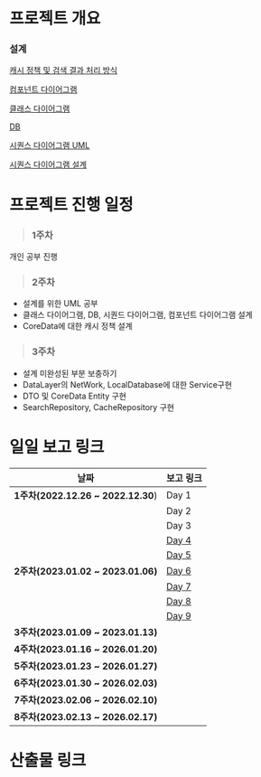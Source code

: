 # 프로젝트 개요
<!-- 기술 및 기능 요구사항, 산출물 등을 링크로 포함해주세요. -->
### 설계
[캐시 정책 및 검색 결과 처리 방식](https://cotton-waterlily-6ce.notion.site/f4511b0cef884ea8b8bba6bbfcdac1d1)

[컴포넌트 다이어그램](https://app.diagrams.net/#G1JGGNIDxCzmlwdOe_gXWZF7AfYgkKplnU)

[클래스 다이어그램](https://app.diagrams.net/#G1lPDB3YPaAexg8YB4xlcPP7edkVIxUy-b)

[DB](https://app.diagrams.net/#G1Z5J3zvctimMoqEmjE-Sz7D81QV9tA0uw)

[시퀀스 다이어그램 UML](https://app.diagrams.net/#G1wQMa8Kpc7yvXgvG0BNUwGIcw_1PmOrkx)

[시퀀스 다이어그램 설계](https://open.oss.navercorp.com/wm-mdev-internship/2023.01-mobiledev2-doyun.park/wiki/%EC%8B%9C%ED%80%80%EC%8A%A4-%EB%8B%A4%EC%9D%B4%EC%96%B4%EA%B7%B8%EB%9E%A8)

# 프로젝트 진행 일정
<!-- 주차별로 한눈에 볼수 있도록 정리해주세요. -->
> ### 1주차
개인 공부 진행
> ### 2주차
- 설계를 위한 UML 공부
- 클래스 다이어그램, DB, 시퀀드 다이어그램, 컴포넌트 다이어그램 설계
- CoreData에 대한 캐시 정책 설계
> ### 3주차
- 설계 미완성된 부분 보충하기
- DataLayer의 NetWork, LocalDatabase에 대한 Service구현
- DTO 및 CoreData Entity 구현
- SearchRepository, CacheRepository 구현

# 일일 보고 링크

|날짜|보고 링크|
|------|------|
|**1주차(2022.12.26 ~ 2022.12.30**)|Day 1|
||Day 2|
||Day 3|
||[Day 4](https://open.oss.navercorp.com/wm-mdev-internship/2023.01-mobiledev2-doyun.park/issues/1)|
||[Day 5](https://open.oss.navercorp.com/wm-mdev-internship/2023.01-mobiledev2-doyun.park/issues/2)|
|**2주차(2023.01.02 ~ 2023.01.06)**|[Day 6](https://open.oss.navercorp.com/wm-mdev-internship/2023.01-mobiledev2-doyun.park/issues/3)|
||[Day 7](https://open.oss.navercorp.com/wm-mdev-internship/2023.01-mobiledev2-doyun.park/issues/4)|
||[Day 8](https://open.oss.navercorp.com/wm-mdev-internship/2023.01-mobiledev2-doyun.park/issues/5)|
||[Day 9](https://open.oss.navercorp.com/wm-mdev-internship/2023.01-mobiledev2-doyun.park/issues/6)|
|**3주차(2023.01.09 ~ 2023.01.13)**||
|**4주차(2023.01.16 ~ 2026.01.20)**||
|**5주차(2023.01.23 ~ 2026.01.27)**||
|**6주차(2023.01.30 ~ 2026.02.03)**||
|**7주차(2023.02.06 ~ 2026.02.10)**||
|**8주차(2023.02.13 ~ 2026.02.17)**||


# 산출물 링크
<!-- WIKI 페이지에 정리한 내용을 링크로 걸어주시면 됩니다. -->
